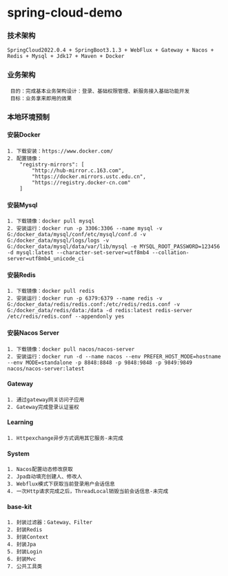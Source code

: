 # spring-cloud-demo

### 技术架构
~~~
SpringCloud2022.0.4 + SpringBoot3.1.3 + WebFlux + Gateway + Nacos + Redis + Mysql + Jdk17 + Maven + Docker
~~~

### 业务架构
~~~
 目的：完成基本业务架构设计：登录、基础权限管理、新服务接入基础功能开发
 目标：业务拿来即用的效果
~~~

### 本地环境预制

#### 安装Docker
~~~
1. 下载安装：https://www.docker.com/
2. 配置镜像：  
    "registry-mirrors": [
        "http://hub-mirror.c.163.com",
        "https://docker.mirrors.ustc.edu.cn",
        "https://registry.docker-cn.com"
    ]
~~~
#### 安装Mysql
~~~
1. 下载镜像：docker pull mysql
2. 安装运行：docker run -p 3306:3306 --name mysql -v G:/docker_data/mysql/conf/etc/mysql/conf.d -v G:/docker_data/mysql/logs/logs -v G:/docker_data/mysql/data/var/lib/mysql -e MYSQL_ROOT_PASSWORD=123456 -d mysql:latest --character-set-server=utf8mb4 --collation-server=utf8mb4_unicode_ci
~~~

#### 安装Redis
~~~
1. 下载镜像：docker pull redis
2. 安装运行：docker run -p 6379:6379 --name redis -v G:/docker_data/redis/redis.conf:/etc/redis/redis.conf -v G:/docker_data/redis/data:/data -d redis:latest redis-server /etc/redis/redis.conf --appendonly yes
~~~

#### 安装Nacos Server
~~~
1. 下载镜像：docker pull nacos/nacos-server
2. 安装运行：docker run -d --name nacos --env PREFER_HOST_MODE=hostname --env MODE=standalone -p 8848:8848 -p 9848:9848 -p 9849:9849 nacos/nacos-server:latest
~~~

#### Gateway
~~~
1. 通过gateway网关访问子应用
2. Gateway完成登录认证鉴权
~~~

#### Learning
~~~
1. Httpexchange异步方式调用其它服务-未完成
~~~

#### System
~~~
1. Nacos配置动态修改获取
2. Jpa自动填充创建人、修改人
3. Webflux模式下获取当前登录用户会话信息
4. 一次Http请求完成之后，ThreadLocal销毁当前会话信息-未完成
~~~

#### base-kit
~~~
1. 封装过滤器：Gateway、Filter
2. 封装Redis
3. 封装Context
4. 封装Jpa
5. 封装Login
6. 封装Mvc
7. 公共工具类
~~~